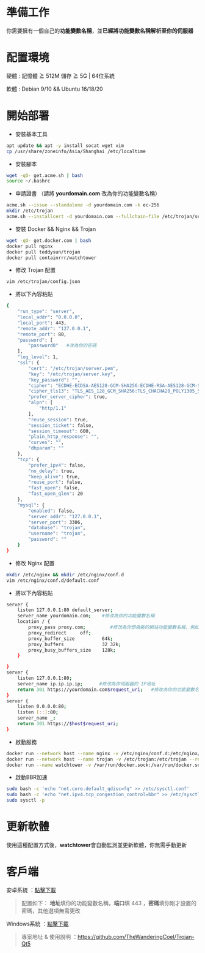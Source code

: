 # 準備工作
你需要擁有一個自己的**功能變數名稱**，並**已經將功能變數名稱解析至你的伺服器**    
# 配置環境
硬體 : 記憶體 ≧ 512M 儲存 ≧ 5G | 64位系統			

軟體 : Debian 9/10 && Ubuntu 16/18/20
# 開始部署
- 安裝基本工具
```bash
apt update && apt -y install socat wget vim     
cp /usr/share/zoneinfo/Asia/Shanghai /etc/localtime
```
- 安裝腳本
```bash
wget -qO- get.acme.sh | bash 
source ~/.bashrc
```
- 申請證書 （請將 **yourdomain.com** 改為你的功能變數名稱）
```bash
acme.sh --issue --standalone -d yourdomain.com -k ec-256
mkdir /etc/trojan
acme.sh --installcert -d yourdomain.com --fullchain-file /etc/trojan/server.pem --key-file /etc/trojan/server.key --ecc
```
- 安裝 Docker && Nginx && Trojan
```bash
wget -qO- get.docker.com | bash
docker pull nginx
docker pull teddysun/trojan
docker pull containrrr/watchtower
```
- 修改 Trojan 配置
```bash
vim /etc/trojan/config.json
```
- 將以下內容粘貼 
```bash
{
    "run_type": "server",
    "local_addr": "0.0.0.0",
    "local_port": 443,
    "remote_addr": "127.0.0.1",
    "remote_port": 80,
    "password": [
        "password0"   #改為你的密碼
    ],
    "log_level": 1,
    "ssl": {
        "cert": "/etc/trojan/server.pem",
        "key": "/etc/trojan/server.key",
        "key_password": "",
        "cipher": "ECDHE-ECDSA-AES128-GCM-SHA256:ECDHE-RSA-AES128-GCM-SHA256:ECDHE-ECDSA-AES256-GCM-SHA384:ECDHE-RSA-AES256-GCM-SHA384:ECDHE-ECDSA-CHACHA20-POLY1305:ECDHE-RSA-CHACHA20-POLY1305:DHE-RSA-AES128-GCM-SHA256:DHE-RSA-AES256-GCM-SHA384",
        "cipher_tls13": "TLS_AES_128_GCM_SHA256:TLS_CHACHA20_POLY1305_SHA256:TLS_AES_256_GCM_SHA384",
        "prefer_server_cipher": true,
        "alpn": [
            "http/1.1"
        ],
        "reuse_session": true,
        "session_ticket": false,
        "session_timeout": 600,
        "plain_http_response": "",
        "curves": "",
        "dhparam": ""
    },
    "tcp": {
        "prefer_ipv4": false,
        "no_delay": true,
        "keep_alive": true,
        "reuse_port": false,
        "fast_open": false,
        "fast_open_qlen": 20
    },
    "mysql": {
        "enabled": false,
        "server_addr": "127.0.0.1",
        "server_port": 3306,
        "database": "trojan",
        "username": "trojan",
        "password": ""
    }
}
```
- 修改 Nginx 配置
```bash
mkdir /etc/nginx && mkdir /etc/nginx/conf.d
vim /etc/nginx/conf.d/default.conf
```
- 將以下內容粘貼
```bash
server {
    listen 127.0.0.1:80 default_server;
    server_name yourdomain.com;    #修改為你的功能變數名稱
    location / {
        proxy_pass proxy.com;         #修改為你想偽裝的網站功能變數名稱，例如 https://unsplash.com/
        proxy_redirect     off;
        proxy_buffer_size          64k; 
        proxy_buffers              32 32k; 
        proxy_busy_buffers_size    128k; 
    }

}
server {
    listen 127.0.0.1:80;
    server_name ip.ip.ip.ip;      #修改為你伺服器的 IP地址
    return 301 https://yourdomain.com$request_uri;   #修改為你的功能變數名稱
}
server {
    listen 0.0.0.0:80;
    listen [::]:80;
    server_name _;
    return 301 https://$host$request_uri;
}
```
- 啟動服務
```bash
docker run --network host --name nginx -v /etc/nginx/conf.d:/etc/nginx/conf.d --restart=always -d nginx
docker run --network host --name trojan -v /etc/trojan:/etc/trojan --restart=always -d teddysun/trojan
docker run --name watchtower -v /var/run/docker.sock:/var/run/docker.sock --restart unless-stopped -d containrrr/watchtower --cleanup
```
- 啟動BBR加速
```bash
sudo bash -c 'echo "net.core.default_qdisc=fq" >> /etc/sysctl.conf'
sudo bash -c 'echo "net.ipv4.tcp_congestion_control=bbr" >> /etc/sysctl.conf'
sudo sysctl -p
```
# 更新軟體
使用這種配置方式後，**watchtower**會自動監測並更新軟體，你無需手動更新

# 客戶端
安卓系統 ：[點擊下載](https://github.com/trojan-gfw/igniter/releases)          
> 配置如下： **地址**填你的功能變數名稱，**端口**填 443 ，**密碼**填你剛才設置的密碼，其他選項無需更改        

Windows系統 ：[點擊下載](https://github.com/Trojan-Qt5/Trojan-Qt5/releases)   
> 專案地址 & 使用說明 ：https://github.com/TheWanderingCoel/Trojan-Qt5
